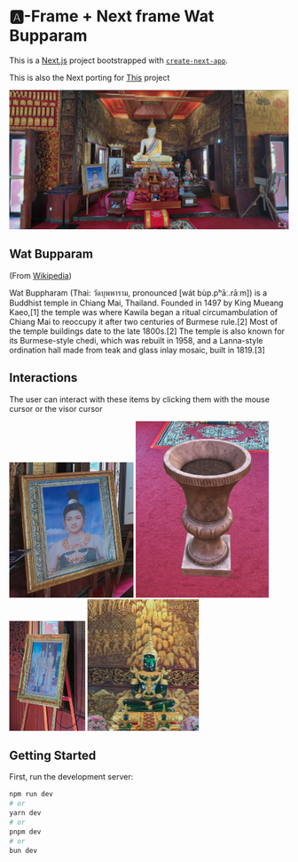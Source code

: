 # 🅰️-Frame + Next frame Wat Bupparam

This is a [Next.js](https://nextjs.org/) project bootstrapped with [`create-next-app`](https://github.com/vercel/next.js/tree/canary/packages/create-next-app).

This is also the Next porting for [This](https://github.com/drapisarda/aframe-wat-bupparam) project

![First view](./public/assets/previews/preview.png)

## Wat Bupparam

(From [Wikipedia](https://en.wikipedia.org/wiki/Wat_Buppharam,_Chiang_Mai))

Wat Buppharam (Thai: วัดบุพพาราม, pronounced [wát bùp.pʰāː.rāːm]) is a Buddhist temple in Chiang Mai, Thailand. Founded in 1497 by King Mueang Kaeo,[1] the temple was where Kawila began a ritual circumambulation of Chiang Mai to reoccupy it after two centuries of Burmese rule.[2] Most of the temple buildings date to the late 1800s.[2] The temple is also known for its Burmese-style chedi, which was rebuilt in 1958, and a Lanna-style ordination hall made from teak and glass inlay mosaic, built in 1819.[3]

## Interactions
The user can interact with these items by clicking them with the mouse cursor or the visor cursor

![Interactive item](./public/assets/previews/interact1.png)
![Interactive item](./public/assets/previews/interact2.png)
![Interactive item](./public/assets/previews/interact3.png)
![Interactive item](./public/assets/previews/interact4.png)



## Getting Started

First, run the development server:

```bash
npm run dev
# or
yarn dev
# or
pnpm dev
# or
bun dev
```
